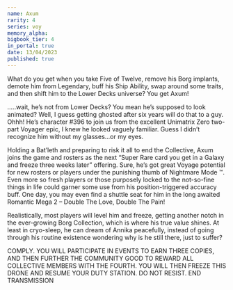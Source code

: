 ```yaml
---
name: Axum
rarity: 4
series: voy
memory_alpha:
bigbook_tier: 4
in_portal: true
date: 13/04/2023
published: true
---
```


What do you get when you take Five of Twelve, remove his Borg implants, demote him from Legendary, buff his Ship Ability, swap around some traits, and then shift him to the Lower Decks universe?  You get Axum!

.....wait, he’s not from Lower Decks?  You mean he’s supposed to look animated?  Well, I guess getting ghosted after six years will do that to a guy.  Ohhh!  He’s character #396 to join us from the excellent Unimatrix Zero two-part Voyager epic, I knew he looked vaguely familiar.  Guess I didn’t recognize him without my glasses...or my eyes.

Holding a Bat’leth and preparing to risk it all to end the Collective, Axum joins the game and rosters as the next “Super Rare card you get in a Galaxy and freeze three weeks later” offering.  Sure, he’s got great Voyage potential for new rosters or players under the punishing thumb of Nightmare Mode ™.  Even more so fresh players or those purposely locked to the not-so-fine things in life could garner some use from his position-triggered accuracy buff.  One day, you may even find a shuttle seat for him in the long awaited Romantic Mega 2 – Double The Love, Double The Pain!

Realistically, most players will level him and freeze, getting another notch in the ever-growing Borg Collection, which is where his true value shines.  At least in cryo-sleep, he can dream of Annika peacefully, instead of going through his routine existence wondering why is he still there, just to suffer?

COMPLY.
YOU WILL PARTICIPATE IN EVENTS TO EARN THREE COPIES, AND THEN FURTHER THE COMMUNITY GOOD TO REWARD ALL COLLECTIVE MEMBERS WITH THE FOURTH.  YOU WILL THEN FREEZE THIS DRONE AND RESUME YOUR DUTY STATION. DO NOT RESIST. 
END TRANSMISSION
